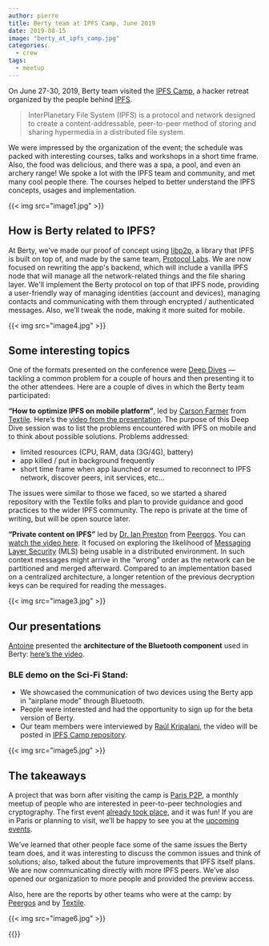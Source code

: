 ```yaml
---
author: pierre
title: Berty team at IPFS Camp, June 2019
date: 2019-08-15
image: "berty_at_ipfs_camp.jpg"
categories:
  - crew
tags:
  - meetup
---
```


On June 27-30, 2019, Berty team visited the [IPFS Camp](https://camp.ipfs.io/), a hacker retreat organized by the people behind [IPFS](https://ipfs.io).

> InterPlanetary File System (IPFS) is a protocol and network designed to create a content-addressable, peer-to-peer method of storing and sharing hypermedia in a distributed file system.

We were impressed by the organization of the event; the schedule was packed with interesting courses, talks and workshops in a short time frame. Also, the food was delicious, and there was a spa, a pool, and even an archery range! We spoke a lot with the IPFS team and community, and met many cool people there. The courses helped to better understand the IPFS concepts, usages and implementation.

{{< img src="image1.jpg" >}}

## How is Berty related to IPFS?

At Berty, we’ve made our proof of concept using [libp2p](https://libp2p.io), a library that IPFS is built on top of, and made by the same team, [Protocol Labs](https://protocol.ai). We are now focused on rewriting the app's backend, which will include a vanilla IPFS node that will manage all the network-related things and the file sharing layer. We'll implement the Berty protocol on top of that IPFS node, providing a user-friendly way of managing identities (account and devices), managing contacts and communicating with them through encrypted / authenticated messages. Also, we’ll tweak the node, making it more suited for mobile.

{{< img src="image4.jpg" >}}

## Some interesting topics

One of the formats presented on the conference were [Deep Dives](https://github.com/ipfs/camp/tree/master/DEEP_DIVES) — tackling a common problem for a couple of hours and then presenting it to the other attendees. Here are a couple of dives in which the Berty team participated:

**“How to optimize IPFS on mobile platform”**, led by [Carson Farmer](https://github.com/carsonfarmer) from [Textile](https://textile.io). Here’s the [video from the presentation](https://www.youtube.com/watch?v=RfXRn8RTLh4&feature=youtu.be). The purpose of this Deep Dive session was to list the problems encountered with IPFS on mobile and to think about possible solutions. Problems addressed:

- limited resources (CPU, RAM, data (3G/4G), battery)
- app killed / put in background frequently
- short time frame when app launched or resumed to reconnect to IPFS network, discover peers, init services, etc...

The issues were similar to those we faced, so we started a shared repository with the Textile folks and plan to provide guidance and good practices to the wider IPFS community. The repo is private at the time of writing, but will be open source later.

**“Private content on IPFS”** led by [Dr. Ian Preston](https://github.com/ianopolous) from [Peergos](https://peergos.org/). You can [watch the video here](https://www.youtube.com/watch?v=oiEhyw17_OI&feature=youtu.be). It focused on exploring the likelihood of [Messaging Layer Security](https://messaginglayersecurity.rocks/) (MLS) being usable in a distributed environment. In such context messages might arrive in the “wrong” order as the network can be partitioned and merged afterward. Compared to an implementation based on a centralized architecture, a longer retention of the previous decryption keys can be required for reading the messages.

{{< img src="image3.jpg" >}}

## Our presentations

[Antoine](https://github.com/aeddi) presented the **architecture of the Bluetooth component** used in Berty: [here’s the video](https://www.youtube.com/watch?v=aaSFHxpwm9A).

### BLE demo on the Sci-Fi Stand:

* We showcased the communication of two devices using the Berty app in “airplane mode” through Bluetooth.
* People were interested and had the opportunity to sign up for the beta version of Berty.
* Our team members were interviewed by [Raúl Kripalani](https://github.com/raulk), the video will be posted in [IPFS Camp repository](https://github.com/ipfs/camp/#-sci-fi-fair).

{{< img src="image5.jpg" >}}

## The takeaways

A project that was born after visiting the camp is [Paris P2P](https://p2p.paris/en/), a monthly meetup of people who are interested in peer-to-peer technologies and cryptography. The first event [already took place](https://www.meetup.com/Paris-P2P/events/263089573/), and it was fun! If you are in Paris or planning to visit, we’ll be happy to see you at the [upcoming events](https://www.meetup.com/Paris-P2P/).

We’ve learned that other people face some of the same issues the Berty team does, and it was interesting to discuss the common issues and think of solutions; also, talked about the future improvements that IPFS itself plans. We are now communicating directly with more IPFS peers. We’ve also opened our organization to more people and provided the preview access.

Also, here are the reports by other teams who were at the camp: by [Peergos](https://peergos.org/blog#ipfs_camp_new_features_july_2019_) and by [Textile](https://medium.com/textileio/ipfs-camp-2019-the-highlights-and-takeaways-2b3cb4f42513).

{{< img src="image6.jpg" >}}

{{<tweet id="1162296349624360960">}}
